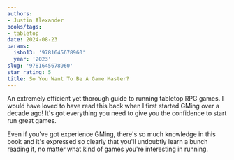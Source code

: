 ```yaml
---
authors:
- Justin Alexander
books/tags:
- tabletop
date: 2024-08-23
params:
  isbn13: '9781645678960'
  year: '2023'
slug: '9781645678960'
star_rating: 5
title: So You Want To Be A Game Master?
---
```


An extremely efficient yet thorough guide to running tabletop RPG games. I would have loved to have read this back when I first started GMing over a decade ago! It's got everything you need to give you the confidence to start run great games.

Even if you've got experience GMing, there's so much knowledge in this book and it's expressed so clearly that you'll undoubtly learn a bunch reading it, no matter what kind of games you're interesting in running.  

<!--more-->